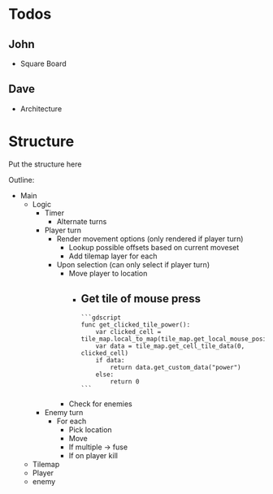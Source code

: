 # Todos
## John
 - Square Board

## Dave
- Architecture


# Structure
Put the structure here 


Outline:
- Main
	- Logic
		- Timer
			- Alternate turns
		- Player turn
			- Render movement options (only rendered if player turn)
				- Lookup possible offsets based on current moveset
				- Add tilemap layer for each
			- Upon selection (can only select if player turn)
				- Move player to location
					- Get tile of mouse press
						-
						  ```gdscript
						  func get_clicked_tile_power():
							  var clicked_cell = tile_map.local_to_map(tile_map.get_local_mouse_position())
							  var data = tile_map.get_cell_tile_data(0, clicked_cell)
							  if data:
								  return data.get_custom_data("power")
							  else:
								  return 0
						  ```
				- Check for enemies
		- Enemy turn
			- For each
				- Pick location
				- Move
				- If multiple -> fuse
				- If on player kill
	- Tilemap
	- Player
	- enemy
